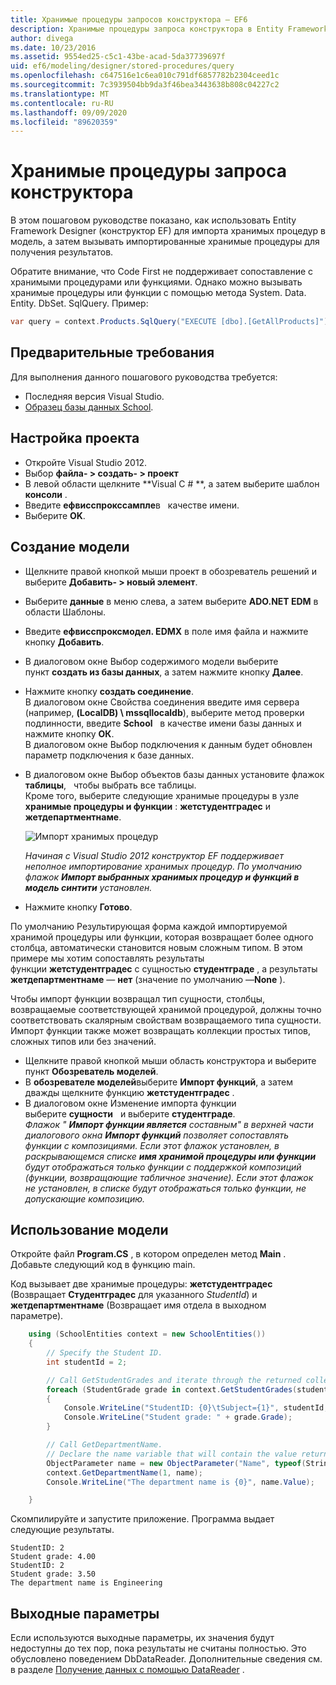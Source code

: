 ```yaml
---
title: Хранимые процедуры запросов конструктора — EF6
description: Хранимые процедуры запроса конструктора в Entity Framework 6
author: divega
ms.date: 10/23/2016
ms.assetid: 9554ed25-c5c1-43be-acad-5da37739697f
uid: ef6/modeling/designer/stored-procedures/query
ms.openlocfilehash: c647516e1c6ea010c791df6857782b2304ceed1c
ms.sourcegitcommit: 7c3939504bb9da3f46bea3443638b808c04227c2
ms.translationtype: MT
ms.contentlocale: ru-RU
ms.lasthandoff: 09/09/2020
ms.locfileid: "89620359"
---
```

# <a name="designer-query-stored-procedures"></a>Хранимые процедуры запроса конструктора
В этом пошаговом руководстве показано, как использовать Entity Framework Designer (конструктор EF) для импорта хранимых процедур в модель, а затем вызывать импортированные хранимые процедуры для получения результатов. 

Обратите внимание, что Code First не поддерживает сопоставление с хранимыми процедурами или функциями. Однако можно вызывать хранимые процедуры или функции с помощью метода System. Data. Entity. DbSet. SqlQuery. Пример:
``` csharp
var query = context.Products.SqlQuery("EXECUTE [dbo].[GetAllProducts]")`;
```

## <a name="prerequisites"></a>Предварительные требования

Для выполнения данного пошагового руководства требуется:

- Последняя версия Visual Studio.
- [Образец базы данных School](xref:ef6/resources/school-database).

## <a name="set-up-the-project"></a>Настройка проекта

-   Откройте Visual Studio 2012.
-   Выбор **файла- &gt; создать- &gt; проект**
-   В левой области щелкните **Visual C \# **, а затем выберите шаблон **консоли** .
-   Введите **ефвисспрокссампле**в   качестве имени.
-   Выберите **OK**.

## <a name="create-a-model"></a>Создание модели

-   Щелкните правой кнопкой мыши проект в обозреватель решений и выберите **Добавить- &gt; новый элемент**.
-   Выберите **данные** в меню слева, а затем выберите **ADO.NET EDM** в области Шаблоны.
-   Введите **ефвисспроксмодел. EDMX** в поле имя файла и нажмите кнопку **Добавить**.
-   В диалоговом окне Выбор содержимого модели выберите пункт **создать из базы данных**, а затем нажмите кнопку **Далее**.
-   Нажмите кнопку **создать соединение**.  
    В диалоговом окне Свойства соединения введите имя сервера (например, **(LocalDB) \\ mssqllocaldb**), выберите метод проверки подлинности, введите **School**   в качестве имени базы данных и нажмите кнопку **ОК**.  
    В диалоговом окне Выбор подключения к данным будет обновлен параметр подключения к базе данных.
-   В диалоговом окне Выбор объектов базы данных установите флажок **таблицы**,   чтобы выбрать все таблицы.  
    Кроме того, выберите следующие хранимые процедуры в узле **хранимые процедуры и функции** : **жетстудентградес** и **жетдепартментнаме**. 

    ![Импорт хранимых процедур](~/ef6/media/import.jpg)

    *Начиная с Visual Studio 2012 конструктор EF поддерживает неполное импортирование хранимых процедур. По умолчанию флажок **Импорт выбранных хранимых процедур и функций в модель синтити** установлен.*
-   Нажмите кнопку **Готово**.

По умолчанию Результирующая форма каждой импортируемой хранимой процедуры или функции, которая возвращает более одного столбца, автоматически становится новым сложным типом. В этом примере мы хотим сопоставлять результаты функции **жетстудентградес** с сущностью **студентграде** , а результаты **жетдепартментнаме** — **нет** (значение по умолчанию —**None** ).

Чтобы импорт функции возвращал тип сущности, столбцы, возвращаемые соответствующей хранимой процедурой, должны точно соответствовать скалярным свойствам возвращаемого типа сущности. Импорт функции также может возвращать коллекции простых типов, сложных типов или без значений.

-   Щелкните правой кнопкой мыши область конструктора и выберите пункт **Обозреватель моделей**.
-   В **обозревателе моделей**выберите **Импорт функций**, а затем дважды щелкните функцию **жетстудентградес** .
-   В диалоговом окне Изменение импорта функции выберите **сущности**   и выберите **студентграде**.  
    *Флажок " **Импорт функции является** составным" в верхней части диалогового окна **Импорт функций** позволяет сопоставлять функции с композициями. Если этот флажок установлен, в раскрывающемся списке **имя хранимой процедуры или функции** будут отображаться только функции с поддержкой композиций (функции, возвращающие табличное значение). Если этот флажок не установлен, в списке будут отображаться только функции, не допускающие композицию.*

## <a name="use-the-model"></a>Использование модели

Откройте файл **Program.CS** , в котором определен метод **Main** . Добавьте следующий код в функцию main.

Код вызывает две хранимые процедуры: **жетстудентградес** (Возвращает **Студентградес** для указанного *StudentId*) и **жетдепартментнаме** (Возвращает имя отдела в выходном параметре).  

``` csharp
    using (SchoolEntities context = new SchoolEntities())
    {
        // Specify the Student ID.
        int studentId = 2;

        // Call GetStudentGrades and iterate through the returned collection.
        foreach (StudentGrade grade in context.GetStudentGrades(studentId))
        {
            Console.WriteLine("StudentID: {0}\tSubject={1}", studentId, grade.Subject);
            Console.WriteLine("Student grade: " + grade.Grade);
        }

        // Call GetDepartmentName.
        // Declare the name variable that will contain the value returned by the output parameter.
        ObjectParameter name = new ObjectParameter("Name", typeof(String));
        context.GetDepartmentName(1, name);
        Console.WriteLine("The department name is {0}", name.Value);

    }
```

Скомпилируйте и запустите приложение. Программа выдает следующие результаты.

```console
StudentID: 2
Student grade: 4.00
StudentID: 2
Student grade: 3.50
The department name is Engineering
```

<a name="output-parameters"></a>Выходные параметры
-----------------

Если используются выходные параметры, их значения будут недоступны до тех пор, пока результаты не считаны полностью. Это обусловлено поведением DbDataReader. Дополнительные сведения см. в разделе [Получение данных с помощью DataReader](https://go.microsoft.com/fwlink/?LinkID=398589) .
